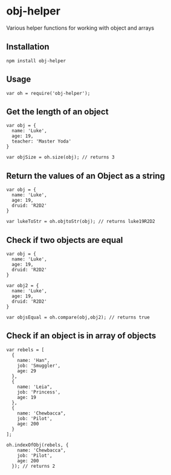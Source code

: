 # obj-helper
Various helper functions for working with object and arrays

## Installation
`npm install obj-helper`

## Usage
`var oh = require('obj-helper');`

## Get the length of an object

```
var obj = {
  name: 'Luke',
  age: 19,
  teacher: 'Master Yoda'
}

var objSize = oh.size(obj); // returns 3
```

## Return the values of an Object as a string
```
var obj = {
  name: 'Luke',
  age: 19,
  druid: 'R2D2'
}

var lukeToStr = oh.objtoStr(obj); // returns luke19R2D2
```

## Check if two objects are equal
```
var obj = {
  name: 'Luke',
  age: 19,
  druid: 'R2D2'
}

var obj2 = {
  name: 'Luke',
  age: 19,
  druid: 'R2D2'
}

var objsEqual = oh.compare(obj,obj2); // returns true
```

## Check if an object is in array of objects

```
var rebels = [
  {
    name: 'Han",
    job: 'Smuggler',
    age: 29
  },
  {
    name: 'Leia",
    job: 'Princess',
    age: 19
  },
  {
    name: 'Chewbacca",
    job: 'Pilot',
    age: 200
  }
];

oh.indexOfObj(rebels, {
    name: 'Chewbacca",
    job: 'Pilot',
    age: 200
  }); // returns 2
